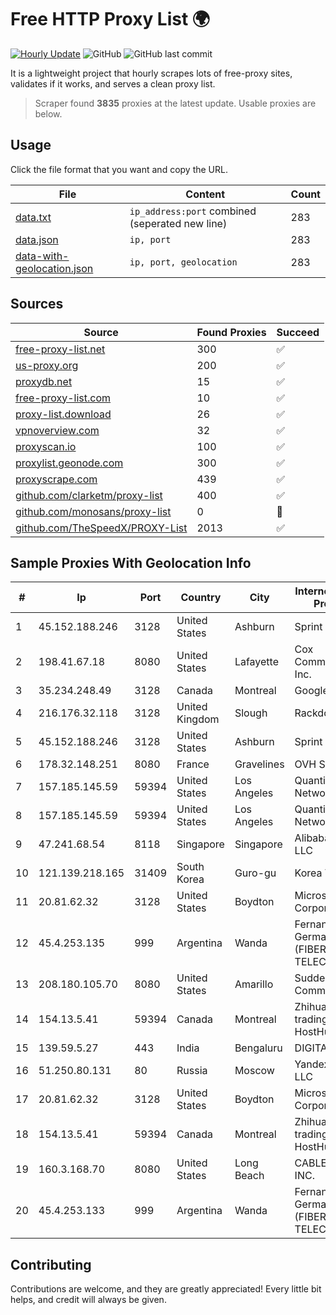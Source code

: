 
# Free HTTP Proxy List 🌍

[![Hourly Update](https://github.com/mertguvencli/http-proxy-list/actions/workflows/main.yml/badge.svg?branch=main)](https://github.com/mertguvencli/http-proxy-list/actions/workflows/main.yml)
![GitHub](https://img.shields.io/github/license/mertguvencli/http-proxy-list)
![GitHub last commit](https://img.shields.io/github/last-commit/mertguvencli/http-proxy-list)

It is a lightweight project that hourly scrapes lots of free-proxy sites, validates if it works, and serves a clean proxy list.


> Scraper found **3835** proxies at the latest update. Usable proxies are below.

## Usage

Click the file format that you want and copy the URL.


|File|Content|Count|
|----|-------|-----|
|[data.txt](https://raw.githubusercontent.com/mertguvencli/http-proxy-list/main/proxy-list/data.txt)|`ip_address:port` combined (seperated new line)|283|
|[data.json](https://raw.githubusercontent.com/mertguvencli/http-proxy-list/main/proxy-list/data.json)|`ip, port`|283|
|[data-with-geolocation.json](https://raw.githubusercontent.com/mertguvencli/http-proxy-list/main/proxy-list/data-with-geolocation.json)|`ip, port, geolocation`|283|

## Sources

|Source|Found Proxies|Succeed|
|------|-------------|-------|
|[free-proxy-list.net](https://free-proxy-list.net)|300|✅|
|[us-proxy.org](https://www.us-proxy.org)|200|✅|
|[proxydb.net](http://proxydb.net)|15|✅|
|[free-proxy-list.com](https://free-proxy-list.com/?page=&port=&type%5B%5D=http&type%5B%5D=https&up_time=0&search=Search)|10|✅|
|[proxy-list.download](https://www.proxy-list.download/HTTP)|26|✅|
|[vpnoverview.com](https://vpnoverview.com/privacy/anonymous-browsing/free-proxy-servers)|32|✅|
|[proxyscan.io](https://www.proxyscan.io)|100|✅|
|[proxylist.geonode.com](https://proxylist.geonode.com/api/proxy-list?limit=300&page=1&sort_by=lastChecked&sort_type=desc&protocols=http,https)|300|✅|
|[proxyscrape.com](https://api.proxyscrape.com/v2/?request=displayproxies&protocol=http&timeout=10000&country=all&ssl=all&anonymity=all)|439|✅|
|[github.com/clarketm/proxy-list](https://raw.githubusercontent.com/clarketm/proxy-list/master/proxy-list-raw.txt)|400|✅|
|[github.com/monosans/proxy-list](https://raw.githubusercontent.com/monosans/proxy-list/main/proxies/http.txt)|0|🚫|
|[github.com/TheSpeedX/PROXY-List](https://raw.githubusercontent.com/TheSpeedX/PROXY-List/master/http.txt)|2013|✅|


## Sample Proxies With Geolocation Info

|#|Ip|Port|Country|City|Internet Service Provider|
|-|--|----|-------|----|-------------------------|
|1|45.152.188.246|3128|United States|Ashburn|Sprint|
|2|198.41.67.18|8080|United States|Lafayette|Cox Communications Inc.|
|3|35.234.248.49|3128|Canada|Montreal|Google LLC|
|4|216.176.32.118|3128|United Kingdom|Slough|Rackdog, LLC|
|5|45.152.188.246|3128|United States|Ashburn|Sprint|
|6|178.32.148.251|8080|France|Gravelines|OVH SAS|
|7|157.185.145.59|59394|United States|Los Angeles|Quantil Networks Inc|
|8|157.185.145.59|59394|United States|Los Angeles|Quantil Networks Inc|
|9|47.241.68.54|8118|Singapore|Singapore|Alibaba.com LLC|
|10|121.139.218.165|31409|South Korea|Guro-gu|Korea Telecom|
|11|20.81.62.32|3128|United States|Boydton|Microsoft Corporation|
|12|45.4.253.135|999|Argentina|Wanda|Fernando German Fischer (FIBERNET TELECOM)|
|13|208.180.105.70|8080|United States|Amarillo|Suddenlink Communications|
|14|154.13.5.41|59394|Canada|Montreal|Zhihua Lu trading as HostHub|
|15|139.59.5.27|443|India|Bengaluru|DIGITALOCEAN|
|16|51.250.80.131|80|Russia|Moscow|Yandex.Cloud LLC|
|17|20.81.62.32|3128|United States|Boydton|Microsoft Corporation|
|18|154.13.5.41|59394|Canada|Montreal|Zhihua Lu trading as HostHub|
|19|160.3.168.70|8080|United States|Long Beach|CABLE ONE, INC.|
|20|45.4.253.133|999|Argentina|Wanda|Fernando German Fischer (FIBERNET TELECOM)|



## Contributing

Contributions are welcome, and they are greatly appreciated! Every
little bit helps, and credit will always be given.

